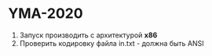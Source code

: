 # YMA-2020

1. Запуск производить с архитектурой **x86**
2. Проверить кодировку файла in.txt - должна быть ANSI
